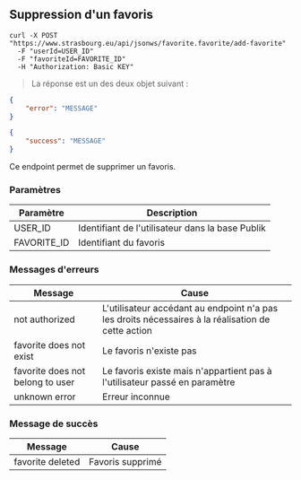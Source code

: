 ## Suppression d'un favoris

```shell
curl -X POST "https://www.strasbourg.eu/api/jsonws/favorite.favorite/add-favorite"
  -F "userId=USER_ID"
  -F "favoriteId=FAVORITE_ID"
  -H "Authorization: Basic KEY"
```

> La réponse est un des deux objet suivant :

```json
{
    "error": "MESSAGE"
}
```

```json
{
    "success": "MESSAGE"
}
```

Ce endpoint permet de supprimer un favoris.

### Paramètres

Paramètre | Description
--------- | -----------
USER_ID | Identifiant de l'utilisateur dans la base Publik
FAVORITE_ID | Identifiant du favoris

### Messages d'erreurs

Message | Cause
--------|--------
not authorized | L'utilisateur accédant au endpoint n'a pas les droits nécessaires à la réalisation de cette action
favorite does not exist | Le favoris n'existe pas
favorite does not belong to user | Le favoris existe mais n'appartient pas à l'utilisateur passé en paramètre
unknown error | Erreur inconnue

### Message de succès

Message | Cause
--------|--------
favorite deleted | Favoris supprimé
